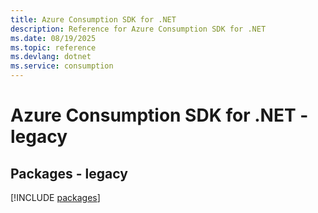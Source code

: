 ```yaml
---
title: Azure Consumption SDK for .NET
description: Reference for Azure Consumption SDK for .NET
ms.date: 08/19/2025
ms.topic: reference
ms.devlang: dotnet
ms.service: consumption
---
```

# Azure Consumption SDK for .NET - legacy
## Packages - legacy
[!INCLUDE [packages](consumption-index.md)]